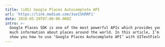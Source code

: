 ```yaml
---
title: (iOS) Google Places Autocomplete API
url: 'https://link.medium.com/3ueI5kRRF1'
date: 2018-05-29T07:00:00.000Z
intro: >-
  Google Places SDK is one of the most powerful APIs which provides you with
  much information about places around the world. In this article, I’m going to
  show you how to use ‘Google Places Autocomplete API’ with UITextField.
---
```


